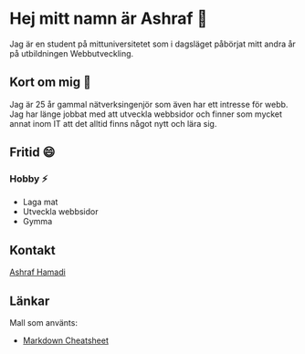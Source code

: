 
<!--
**behappypro/behappypro** is a ✨ _special_ ✨ repository because its `README.md` (this file) appears on your GitHub profile.

Here are some ideas to get you started:

- 🔭 I’m currently working on ...
- 🌱 I’m currently learning ...
- 👯 I’m looking to collaborate on ...
- 🤔 I’m looking for help with ...
- 💬 Ask me about ...
- 📫 How to reach me: ...
- 😄 Pronouns: ...
- ⚡ Fun fact: ...
-->
# Hej mitt namn är Ashraf 👋

Jag är en student på mittuniversitetet som i dagsläget påbörjat mitt andra år på utbildningen Webbutveckling. 

## Kort om mig 💬

Jag är 25 år gammal nätverksingenjör som även har ett intresse för webb. Jag har länge jobbat med att utveckla webbsidor och finner som mycket annat inom IT att det alltid finns något nytt och lära sig.

## Fritid 😄

### Hobby ⚡ 

* Laga mat  
* Utveckla webbsidor  
* Gymma  

## Kontakt

[Ashraf Hamadi](mailto:asha1900@student.miun.se?subject=[GitHub]%20Source%20Han%20Sans)
 
## Länkar

Mall som använts:
* [Markdown Cheatsheet](https://github.com/adam-p/markdown-here/wiki/Markdown-Cheatsheet)
